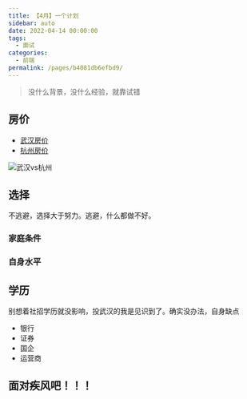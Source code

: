 ```yaml
---
title: 【4月】一个计划
sidebar: auto
date: 2022-04-14 00:00:00
tags:
  - 面试
categories:
  - 前端
permalink: /pages/b4081db6efbd9/
---
```


> 没什么背景，没什么经验，就靠试错

<!-- more -->

## 房价

- [武汉房价](https://fangjia.fang.com/wuhan/)
- [杭州房价](https://fangjia.fang.com/hz/)

![武汉vs杭州](https://p1-juejin.byteimg.com/tos-cn-i-k3u1fbpfcp/ccedaa28acaf4fffa756815f848ff5cc~tplv-k3u1fbpfcp-watermark.image?)

## 选择

不逃避，选择大于努力。逃避，什么都做不好。

### 家庭条件

### 自身水平

## 学历

别想着社招学历就没影响，投武汉的我是见识到了。确实没办法，自身缺点

- 银行
- 证券
- 国企
- 运营商

## 面对疾风吧！！！
